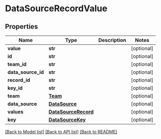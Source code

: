 # DataSourceRecordValue

## Properties
Name | Type | Description | Notes
------------ | ------------- | ------------- | -------------
**value** | **str** |  | [optional] 
**id** | **str** |  | [optional] 
**team_id** | **str** |  | [optional] 
**data_source_id** | **str** |  | [optional] 
**record_id** | **str** |  | [optional] 
**key_id** | **str** |  | [optional] 
**team** | [**Team**](Team.md) |  | [optional] 
**data_source** | [**DataSource**](DataSource.md) |  | [optional] 
**values** | [**DataSourceRecord**](DataSourceRecord.md) |  | [optional] 
**key** | [**DataSourceKey**](DataSourceKey.md) |  | [optional] 

[[Back to Model list]](../README.md#documentation-for-models) [[Back to API list]](../README.md#documentation-for-api-endpoints) [[Back to README]](../README.md)



